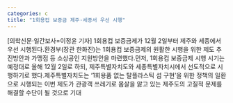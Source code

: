 ```yaml
---
categories: c
title: "1회용컵 보증금 제주·세종서 우선 시행"
---
```

[의학신문·일간보사=이정윤 기자] 1회용컵 보증금제가 12월 2일부터 제주와 세종에서 우선 시행된다.환경부(장관 한화진)는 1회용컵 보증금제의 원활한 시행을 위한 제도 추진방안과 가맹점 등 소상공인 지원방안을 마련했다.먼저, 1회용컵 보증금제 시행 시기는 예정대로 올해 12월 2일로 하되, 제주특별자치도와 세종특별자치시에서 선도적으로 시행하기로 했다.제주특별자치도는 ‘1회용품 없는 탈플라스틱 섬 구현’을 위한 정책의 일환으로 시행되는 이번 제도가 관광객 쓰레기로 몸살을 앓고 있는 제주도의 고질적 문제를 해결할 수단이 될 것으로 기대